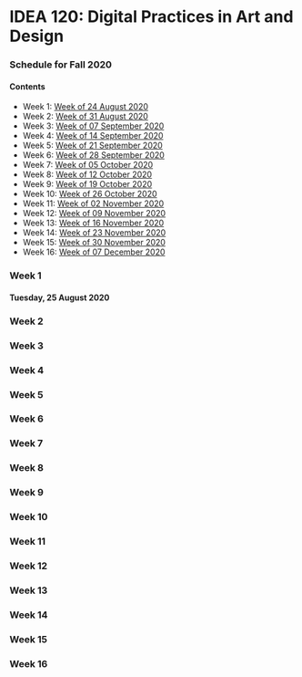 # IDEA 120: Digital Practices in Art and Design
### Schedule for Fall 2020

#### Contents
* Week 1: [Week of 24 August 2020](#week-1)
* Week 2: [Week of 31 August 2020](#week-2)
* Week 3: [Week of 07 September 2020](#week-3)
* Week 4: [Week of 14 September 2020](#week-4)
* Week 5: [Week of 21 September 2020](#week-5)
* Week 6: [Week of 28 September 2020](#week-6)
* Week 7: [Week of 05 October 2020](#week-7)
* Week 8: [Week of 12 October 2020](#week-8)
* Week 9: [Week of 19 October 2020](#week-9)
* Week 10: [Week of 26 October 2020](#week-10)
* Week 11: [Week of 02 November 2020](#week-11)
* Week 12: [Week of 09 November 2020](#week-12)
* Week 13: [Week of 16 November 2020](#week-13)
* Week 14: [Week of 23 November 2020](#week-14)
* Week 15: [Week of 30 November 2020](#week-15)
* Week 16: [Week of 07 December 2020](#week-16)

### Week 1

#### Tuesday, 25 August 2020 

### Week 2

### Week 3

### Week 4

### Week 5

### Week 6

### Week 7

### Week 8

### Week 9

### Week 10

### Week 11

### Week 12

### Week 13

### Week 14

### Week 15

### Week 16